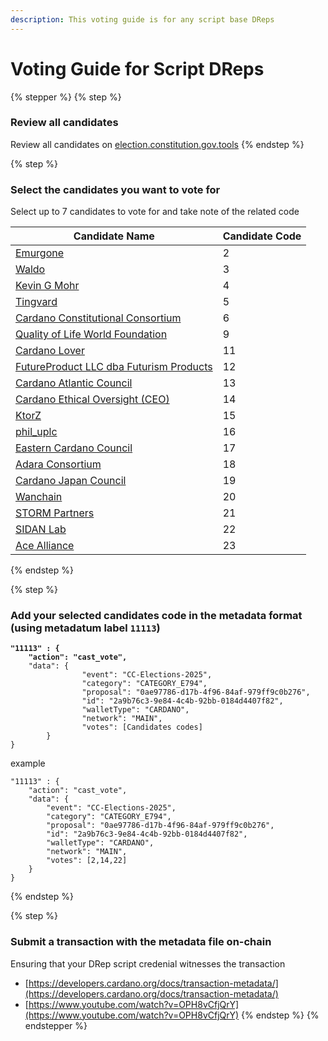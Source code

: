 ```yaml
---
description: This voting guide is for any script base DReps
---
```


# Voting Guide for Script DReps

{% stepper %}
{% step %}
### Review all candidates

Review all candidates on [election.constitution.gov.tools](https://elections.constitution.gov.tools/)
{% endstep %}

{% step %}
### Select the candidates you want to vote for

Select up to 7 candidates to vote for and take note of the related code

| Candidate Name                                                                                          | Candidate Code |
| ------------------------------------------------------------------------------------------------------- | -------------- |
| [Emurgone](https://elections.constitution.gov.tools/candidateDetails/2)                                 | 2              |
| [Waldo](https://elections.constitution.gov.tools/candidateDetails/3)                                    | 3              |
| [Kevin G Mohr](https://elections.constitution.gov.tools/candidateDetails/4)                             | 4              |
| [Tingvard](https://elections.constitution.gov.tools/candidateDetails/5)                                 | 5              |
| [Cardano Constitutional Consortium](https://elections.constitution.gov.tools/candidateDetails/6)        | 6              |
| [Quality of Life World Foundation](https://elections.constitution.gov.tools/candidateDetails/9)         | 9              |
| [Cardano Lover](https://elections.constitution.gov.tools/candidateDetails/11)                           | 11             |
| [FutureProduct LLC dba Futurism Products](https://elections.constitution.gov.tools/candidateDetails/12) | 12             |
| [Cardano Atlantic Council](https://elections.constitution.gov.tools/candidateDetails/13)                | 13             |
| [Cardano Ethical Oversight (CEO)](https://elections.constitution.gov.tools/candidateDetails/14)         | 14             |
| [KtorZ](https://elections.constitution.gov.tools/candidateDetails/15)                                   | 15             |
| [phil\_uplc](https://elections.constitution.gov.tools/candidateDetails/16)                              | 16             |
| [Eastern Cardano Council](https://elections.constitution.gov.tools/candidateDetails/17)                 | 17             |
| [Adara Consortium](https://elections.constitution.gov.tools/candidateDetails/18)                        | 18             |
| [Cardano Japan Council](https://elections.constitution.gov.tools/candidateDetails/19)                   | 19             |
| [Wanchain](https://elections.constitution.gov.tools/candidateDetails/20)                                | 20             |
| [STORM Partners](https://elections.constitution.gov.tools/candidateDetails/21)                          | 21             |
| [SIDAN Lab](https://elections.constitution.gov.tools/candidateDetails/22)                               | 22             |
| [Ace Alliance](https://elections.constitution.gov.tools/candidateDetails/23)                            | 23             |
{% endstep %}

{% step %}
### Add your selected candidates code in the metadata format (using metadatum label `11113`)

<pre><code><strong>"11113" : {
</strong><strong>    "action": "cast_vote",
</strong>    "data": {
                "event": "CC-Elections-2025",
                "category": "CATEGORY_E794",
                "proposal": "0ae97786-d17b-4f96-84af-979ff9c0b276",
                "id": "2a9b76c3-9e84-4c4b-92bb-0184d4407f82",
                "walletType": "CARDANO",
                "network": "MAIN",
                "votes": [Candidates codes]
        }
}
</code></pre>

example

```
"11113" : {
    "action": "cast_vote",
    "data": {
        "event": "CC-Elections-2025",
        "category": "CATEGORY_E794",
        "proposal": "0ae97786-d17b-4f96-84af-979ff9c0b276",
        "id": "2a9b76c3-9e84-4c4b-92bb-0184d4407f82",
        "walletType": "CARDANO",
        "network": "MAIN",
        "votes": [2,14,22]
    }
}
```
{% endstep %}

{% step %}
### Submit a transaction with the metadata file on-chain

Ensuring that your DRep script credenial witnesses the transaction

* [https://developers.cardano.org/docs/transaction-metadata/](https://developers.cardano.org/docs/transaction-metadata/)
* [https://www.youtube.com/watch?v=OPH8vCfjQrY](https://www.youtube.com/watch?v=OPH8vCfjQrY)
{% endstep %}
{% endstepper %}
